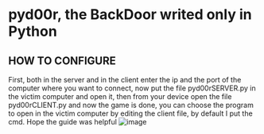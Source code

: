 # pyd00r, the BackDoor writed only in Python


## HOW TO CONFIGURE
First, both in the server and in the client enter the ip and the port of the computer where you want to connect, now put the file pyd00rSERVER.py in the victim computer and open it, then from your device open the file pyd00rCLIENT.py and now the game is done, you can choose the program to open in the victim computer by editing the client file, by default I put the cmd. Hope the guide was helpful
![image](https://user-images.githubusercontent.com/91285752/182033280-d1d988f7-55b7-47cb-a5bb-ae43c400952c.png)

